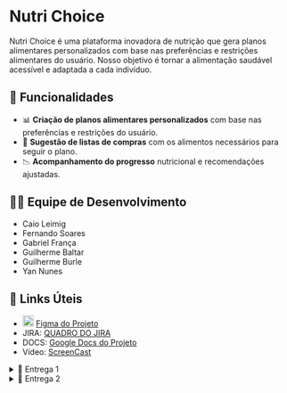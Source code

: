 # Nutri Choice

Nutri Choice é uma plataforma inovadora de nutrição que gera planos alimentares personalizados com base nas preferências e restrições alimentares do usuário. Nosso objetivo é tornar a alimentação saudável acessível e adaptada a cada indivíduo.

## 📌 Funcionalidades
- 📊 **Criação de planos alimentares personalizados** com base nas preferências e restrições do usuário.
- 🛒 **Sugestão de listas de compras** com os alimentos necessários para seguir o plano.
- 📉 **Acompanhamento do progresso** nutricional e recomendações ajustadas.

## 👨‍💻 Equipe de Desenvolvimento
- Caio Leimig
- Fernando Soares
- Gabriel França
- Guilherme Baltar
- Guilherme Burle
- Yan Nunes

## 🔗 Links Úteis
- <img src="https://upload.wikimedia.org/wikipedia/commons/3/33/Figma-logo.svg" alt="Figma Logo" width="20" height="20"> [Figma do Projeto](https://www.figma.com/design/jQSgfpDlNCRetoDEvQjKXb/Untitled?node-id=0-1&p=f&t=L4Ae5OJ66n1Ktpue-0)
- JIRA: [QUADRO DO JIRA](https://nutrichoic.atlassian.net/jira/software/projects/NUT/boards/3)
- DOCS: [Google Docs do Projeto](https://docs.google.com/document/d/1g-iEXbBWo8eqiBazO2CRx4VPKwG2W7-mh7Tq9704AgU/edit?tab=t.0)
- Vídeo: [ScreenCast](https://youtu.be/tU3ncCQZz28)
<details>

<summary>📧 Entrega 1</summary>

![QUADRO](https://github.com/user-attachments/assets/00a49322-2f32-4162-b0a8-ea3d50052a46)

![image](https://github.com/user-attachments/assets/b727bb05-9185-4612-9eda-ea1c8a633c3c)

</details>

<details>

<summary>📧 Entrega 2</summary>

# 🖥️ Programação em Par Experimentada: 

Otimização do Desenvolvimento e Trabalho Colaborativo Nosso principal foco foi aprimorar a organização do desenvolvimento para garantir que as tarefas fossem concluídas de forma eficiente e com alta qualidade. Para isso, estruturamos um processo de divisão de trabalho que acelerou a implementação das funcionalidades e evitou gargalos na produção.
Desde o início, adotamos uma abordagem estratégica para distribuir as atividades. Organizamos o time em duplas, atribuindo a cada um a responsabilidade por uma história específica. Essa distribuição permitiu que o trabalho fosse conduzido de maneira equilibrada, com cada integrante contribuindo ativamente para a entrega. Além disso, utilizamos um documento compartilhado onde cada membro indicava suas preferências, tornando a alocação mais eficiente. Outra medida importante foi a especialização dentro das duplas: enquanto alguns focavam na implementação das funcionalidades, outros se dedicavam aos testes e ao processo de deploy. Assim, garantimos que todas as etapas do desenvolvimento fossem devidamente atendidas.
Para fortalecer a colaboração e evitar retrabalho, Utilizamos o aplicativo Discord para compartilhar a tela, o que facilitou a compreensão dos códigos entre as dupla. Essa prática facilitou a comunicação entre as duplas, permitindo ajustes rápidos no código e aprimoramento das soluções em tempo real. O compartilhamento contínuo de conhecimento foi essencial para manter um padrão de qualidade elevado no projeto.
Com essa forma de trabalhar bem definida, conseguimos entregar tudo no prazo e manter a qualidade do código. Usar as ferramentas certas e manter uma boa comunicação deixou tudo mais ágil e produtivo.

## HISTÓRIAS IMPLEMENTADAS
## HISTÓRIA 1 - Responder questionário e criar perfil nutricional
![image](https://github.com/user-attachments/assets/73529d99-b4f4-41a8-ab3c-d546363186a0)
![image](https://github.com/user-attachments/assets/594bc5e5-d5f1-482e-b9a3-6e44e93aa69b)

## HISTÓRIA 4 - Falha no cadastro do usuário
![image](https://github.com/user-attachments/assets/f53e6762-73a3-403e-91fe-c7f03ec8b80f)

## HISTÓRIA 2 - Gerar um cardápio personalizado
![image](https://github.com/user-attachments/assets/932558c1-68f9-4b9b-b13b-f336034affe8)

## Quadro da Sprint 01 e do Backlog:
📄 Jira Backlog
![image](https://github.com/user-attachments/assets/fafce7a2-6d1e-4ebd-83f1-da72ea530301)
📄 Jira Board
![image](https://github.com/user-attachments/assets/30018c55-dd53-4bf8-8477-f39d1597b6c7)

## DEPLOY
- Link do site: https://projetodjango-e7fvgbbchbapdvgn.brazilsouth-01.azurewebsites.net
- 🎥 Screencast implementando as 3 histórias: 

</details> 
